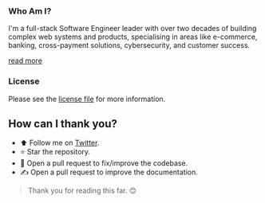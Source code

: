 ### Who Am I?

I'm a full-stack Software Engineer leader with over two decades of building complex web systems and products,
specialising in areas like e-commerce, banking, cross-payment solutions, cybersecurity, and customer success.

[read more](https://github.com/praesenx/api?tab=readme-ov-file#who-am-i)

### License

Please see the [license file](https://github.com/praesenx/web/blob/main/LICENSE) for more information.

## How can I thank you?

- :arrow_up: Follow me on [Twitter](https://twitter.com/gocanto).
- :star: Star the repository.
- :handshake: Open a pull request to fix/improve the codebase.
- :writing_hand: Open a pull request to improve the documentation.

> Thank you for reading this far. :blush:

